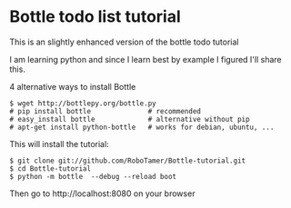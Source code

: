 
Bottle todo list tutorial
=========================

This is an slightly enhanced version of the bottle todo tutorial

I am learning python and since I learn best by example I figured I'll share this.


4 alternative ways to install Bottle

    $ wget http://bottlepy.org/bottle.py
    # pip install bottle              # recommended
    # easy_install bottle             # alternative without pip
    # apt-get install python-bottle   # works for debian, ubuntu, ...

This will install the tutorial:

    $ git clone git://github.com/RoboTamer/Bottle-tutorial.git
    $ cd Bottle-tutorial
    $ python -m bottle  --debug --reload boot

Then go to http://localhost:8080 on your browser
